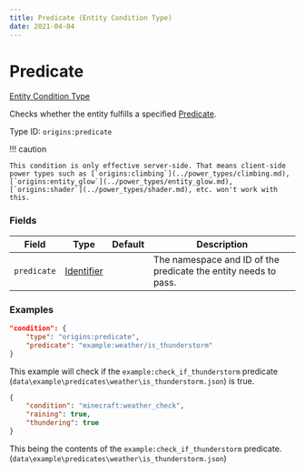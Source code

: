 ```yaml
---
title: Predicate (Entity Condition Type)
date: 2021-04-04
---
```


# Predicate

[Entity Condition Type](../entity_condition_types.md)

Checks whether the entity fulfills a specified [Predicate](https://minecraft.gamepedia.com/Predicate).

Type ID: `origins:predicate`

!!! caution

    This condition is only effective server-side. That means client-side power types such as [`origins:climbing`](../power_types/climbing.md), [`origins:entity_glow`](../power_types/entity_glow.md), [`origins:shader`](../power_types/shader.md), etc. won't work with this.


### Fields

Field  | Type | Default | Description
-------|------|---------|-------------
`predicate` | [Identifier](../data_types/identifier.md) | | The namespace and ID of the predicate the entity needs to pass.


### Examples

```json
"condition": {
    "type": "origins:predicate",
    "predicate": "example:weather/is_thunderstorm"
}
```

This example will check if the `example:check_if_thunderstorm` predicate (`data\example\predicates\weather\is_thunderstorm.json`) is true.
<br>

```json
{
    "condition": "minecraft:weather_check",
    "raining": true,
    "thundering": true
}
```

This being the contents of the `example:check_if_thunderstorm` predicate. (`data\example\predicates\weather\is_thunderstorm.json`)
